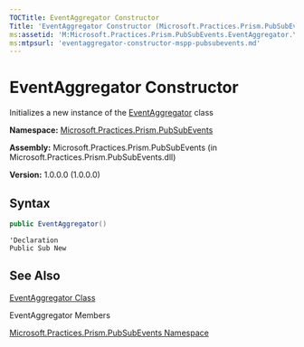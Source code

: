 ```yaml
---
TOCTitle: EventAggregator Constructor
Title: 'EventAggregator Constructor (Microsoft.Practices.Prism.PubSubEvents)'
ms:assetid: 'M:Microsoft.Practices.Prism.PubSubEvents.EventAggregator.\#ctor'
ms:mtpsurl: 'eventaggregator-constructor-mspp-pubsubevents.md'
---
```


# EventAggregator Constructor

Initializes a new instance of the [EventAggregator](/patterns-practices/reference/eventaggregator-class-mspp-pubsubevents) class

**Namespace:** [Microsoft.Practices.Prism.PubSubEvents](/patterns-practices/reference/mspp-pubsubevents-namespace)

**Assembly:** Microsoft.Practices.Prism.PubSubEvents (in Microsoft.Practices.Prism.PubSubEvents.dll)

**Version:** 1.0.0.0 (1.0.0.0)

## Syntax
```C#
public EventAggregator()
```
```VB
'Declaration
Public Sub New
```

## See Also

[EventAggregator Class](/patterns-practices/reference/eventaggregator-class-mspp-pubsubevents)

EventAggregator Members

[Microsoft.Practices.Prism.PubSubEvents Namespace](/patterns-practices/reference/mspp-pubsubevents-namespace)
